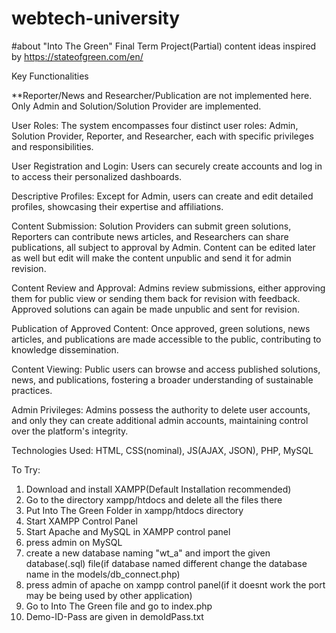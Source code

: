 # webtech-university


#about "Into The Green" Final Term Project(Partial)
content ideas inspired by https://stateofgreen.com/en/

Key Functionalities

**Reporter/News and Researcher/Publication are not implemented here. Only Admin and Solution/Solution Provider are implemented.

User Roles: The system encompasses four distinct user roles: Admin, Solution Provider, Reporter, and Researcher, each with specific privileges and responsibilities.

User Registration and Login: Users can securely create accounts and log in to access their personalized dashboards.

Descriptive Profiles: Except for Admin, users can create and edit detailed profiles, showcasing their expertise and affiliations.

Content Submission: Solution Providers can submit green solutions, Reporters can contribute news articles, and Researchers can share publications, all subject to approval by Admin. Content can be edited later as well but edit will make the content unpublic and send it for admin revision.  

Content Review and Approval: Admins review submissions, either approving them for public view or sending them back for revision with feedback. Approved solutions can again be made unpublic and sent for revision.

Publication of Approved Content: Once approved, green solutions, news articles, and publications are made accessible to the public, contributing to knowledge dissemination.

Content Viewing: Public users can browse and access published solutions, news, and publications, fostering a broader understanding of sustainable practices.

Admin Privileges: Admins possess the authority to delete user accounts, and only they can create additional admin accounts, maintaining control over the platform's integrity.

Technologies Used: HTML, CSS(nominal), JS(AJAX, JSON), PHP, MySQL

To Try:

1. Download and install XAMPP(Default Installation recommended)
2. Go to the directory xampp/htdocs and delete all the files there
3. Put Into The Green Folder in xampp/htdocs directory
4. Start XAMPP Control Panel
5. Start Apache and MySQL in XAMPP control panel
6. press admin on MySQL
7. create a new database naming "wt_a" and import the given database(.sql) file(if database named different change the database name in the models/db_connect.php)
8. press admin of apache on xampp control panel(if it doesnt work the port may be being used by other application)
9. Go to Into The Green file and go to index.php
10. Demo-ID-Pass are given in demoIdPass.txt



